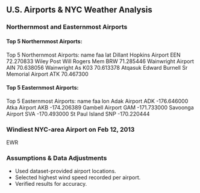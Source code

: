 ## U.S. Airports & NYC Weather Analysis

### Northernmost and Easternmost Airports

#### Top 5 Northernmost Airports:

Top 5 Northernmost Airports:
                                      name faa       lat
                   Dillant Hopkins Airport EEN 72.270833
                Wiley Post Will Rogers Mem BRW 71.285446
                        Wainwright Airport AIN 70.638056
                             Wainwright As K03 70.613378
Atqasuk Edward Burnell Sr Memorial Airport ATK 70.467300


#### Top 5 Easternmost Airports:
Top 5 Easternmost Airports:
            name faa         lon
    Adak Airport ADK -176.646000
    Atka Airport AKB -174.206389
 Gambell Airport GAM -171.733000
Savoonga Airport SVA -170.493000
  St Paul Island SNP -170.220444

### Windiest NYC-area Airport on Feb 12, 2013
EWR

### Assumptions & Data Adjustments
- Used dataset-provided airport locations.
- Selected highest wind speed recorded per airport.
- Verified results for accuracy.
